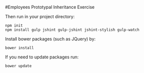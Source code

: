 #Employees Prototypal Inheritance Exercise

Then run in your project directory:
```
npm init 
npm install gulp jshint gulp-jshint jshint-stylish gulp-watch
```
Install bower packages (such as JQuery) by:
```
bower install
```
If you need to update packages run:
```
bower update
```
